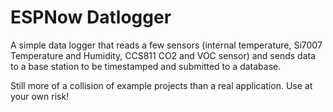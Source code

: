 ESPNow Datlogger
================

A simple data logger that reads a few sensors (internal temperature, Si7007 Temperature and Humidity, CCS811 CO2 and VOC sensor) and sends data to a base station to be timestamped and submitted to a database.

Still more of a collision of example projects than a real application. Use at your own risk!

